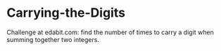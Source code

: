 
# Carrying-the-Digits

Challenge at edabit.com: find the number of times to carry a digit when summing together two integers.
